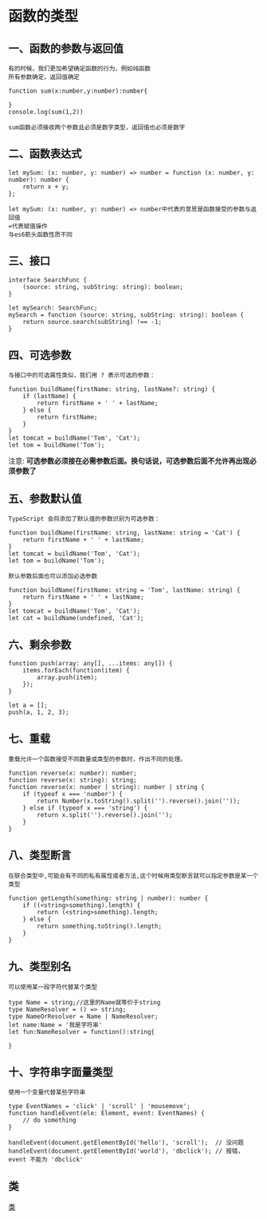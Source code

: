 # 函数的类型

## 一、函数的参数与返回值
    有的时候，我们更加希望确定函数的行为，例如纯函数
    所有参数确定，返回值确定
```
function sum(x:number,y:number):number{

}
console.log(sum(1,2))
```
    sum函数必须接收两个参数且必须是数字类型，返回值也必须是数字
## 二、函数表达式
```
let mySum: (x: number, y: number) => number = function (x: number, y: number): number {
    return x + y;
};
```
    let mySum: (x: number, y: number) => number中代表的意思是函数接受的参数与返回值
    =代表赋值操作
    与es6箭头函数性质不同
## 三、接口
```
interface SearchFunc {
    (source: string, subString: string): boolean;
}

let mySearch: SearchFunc;
mySearch = function (source: string, subString: string): boolean {
    return source.search(subString) !== -1;
}
```
## 四、可选参数
    与接口中的可选属性类似，我们用 ? 表示可选的参数：
```
function buildName(firstName: string, lastName?: string) {
    if (lastName) {
        return firstName + ' ' + lastName;
    } else {
        return firstName;
    }
}
let tomcat = buildName('Tom', 'Cat');
let tom = buildName('Tom');
```
注意:
**可选参数必须接在必需参数后面。换句话说，可选参数后面不允许再出现必须参数了**
## 五、参数默认值
    TypeScript 会将添加了默认值的参数识别为可选参数：
```
function buildName(firstName: string, lastName: string = 'Cat') {
    return firstName + ' ' + lastName;
}
let tomcat = buildName('Tom', 'Cat');
let tom = buildName('Tom');
```
    默认参数后面也可以添加必选参数
```
function buildName(firstName: string = 'Tom', lastName: string) {
    return firstName + ' ' + lastName;
}
let tomcat = buildName('Tom', 'Cat');
let cat = buildName(undefined, 'Cat');
```
## 六、剩余参数
```
function push(array: any[], ...items: any[]) {
    items.forEach(function(item) {
        array.push(item);
    });
}

let a = [];
push(a, 1, 2, 3);
```
## 七、重载
    重载允许一个函数接受不同数量或类型的参数时，作出不同的处理。
```
function reverse(x: number): number;
function reverse(x: string): string;
function reverse(x: number | string): number | string {
    if (typeof x === 'number') {
        return Number(x.toString().split('').reverse().join(''));
    } else if (typeof x === 'string') {
        return x.split('').reverse().join('');
    }
}
```

## 八、类型断言
    在联合类型中,可能会有不同的私有属性或者方法,这个时候用类型断言就可以指定参数是某一个类型
```
function getLength(something: string | number): number {
    if ((<string>something).length) {
        return (<string>something).length;
    } else {
        return something.toString().length;
    }
}
```

## 九、类型别名
    可以使用某一段字符代替某个类型
```
type Name = string;//这里的Name就等价于string
type NameResolver = () => string;
type NameOrResolver = Name | NameResolver;
let name:Name = '我是字符串'
let fun:NameResolver = function():string{

}
```
## 十、字符串字面量类型
    使用一个变量代替某些字符串
```
type EventNames = 'click' | 'scroll' | 'mousemove';
function handleEvent(ele: Element, event: EventNames) {
    // do something
}

handleEvent(document.getElementById('hello'), 'scroll');  // 没问题
handleEvent(document.getElementById('world'), 'dbclick'); // 报错，event 不能为 'dbclick'
```
## 类
[类](https://github.com/wuhaohao1234/tpescript-docs/#/class)